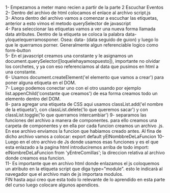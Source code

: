 1- Empezamos a meter mano recien a partir de la parte 2 Escuchar Eventos  
2- Dentro del archivo de html colocamos el enlace al archivo script.js  
3- Ahora dentro del archivo vamos a comenzar a escuchar las etiquetas, anterior a esto vimos el metodo querySelector de javascript  
4-  Para seleccionar las etiquetas vamos a ver una nueva forma llamada data atributes. Dentro de la etiqueta se coloca la palabra data-yloquelequerramosponer. Osea: data- (data seguido de guion) y luego lo que le querramos porner. Generalmente algun referenciable logico como form-button  
5- En el javascript creamos una constante y le asignamos un document.querySelector([loquelehayamospuesto]), importante no olvidar los corchetes, y ya con eso referenciamos al data que pusimos en html a una constante.  
6- Usamos document.createElement('el elemento que vamos a crear') para poner alguna etiqueta en el DOM.  
7- Luego podemos conectar uno con el otro usando por ejemplo list.appenChild('constante que creamos') de esa forma creamos todo un elemento dentro del DOM.  
8- para agregar una etiqueta de CSS aqui usamos classList.add('el nombre de la etiqueta'), con classList.delete('lo que queremos sacar') y con classList.toggle('lo que querramos intercambiar')
9- separamos las funciones del archivo a manera de componentes. para ello creamos una carpeta de componentes y en ella por cada funcion creamos un archivo .js. En ese archivo enviamos la funcion que habiamos creado antes. Al fina de dicho archivo vamos a colocar: export default yElNombbreDeLaFuncion
10- Luego en el otro archivo de Js donde usamos esas funciones y es el que esta enlazado a la pagina html introduciremos arriba de todo import: elNombreDeLaFuncion from 'yEntreComillas'; la direccion relativa al archivo donde creamos esa funcion.  
11-  Es importante que en archivo html donde enlazamos el js coloquemos un atributo en la etiqueta script que diga type="module". esto le indicarà al navegador que el archivo main de js importara modulos.  
FIN hasta aqui creo que esta todo lo relevante de lo aprendido en esta parte del curso luego colocare algunos apendices.